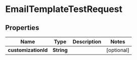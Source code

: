 

# EmailTemplateTestRequest


## Properties

| Name | Type | Description | Notes |
|------------ | ------------- | ------------- | -------------|
|**customizationId** | **String** |  |  [optional] |



